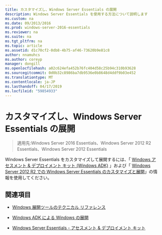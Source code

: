 ```yaml
---
title: カスタマイズし、Windows Server Essentials の展開
description: Windows Server Essentials を使用する方法について説明します
ms.custom: na
ms.date: 09/2013/2016
ms.prod: windows-server-2016-essentials
ms.reviewer: na
ms.suite: na
ms.tgt_pltfrm: na
ms.topic: article
ms.assetid: d1c70cf2-0db8-4b75-af46-73620b9e81c8
author: nnamuhcs
ms.author: coreyp
manager: dongill
ms.openlocfilehash: a02c624efa452b76fc404d58c25b94c310b93628
ms.sourcegitcommit: 0d0b32c8986ba7db9536e0b8648d4ddf9b03e452
ms.translationtype: MT
ms.contentlocale: ja-JP
ms.lasthandoff: 04/17/2019
ms.locfileid: "59854933"
---
```

# <a name="customize-and-deploy-windows-server-essentials"></a>カスタマイズし、Windows Server Essentials の展開

>適用先:Windows Server 2016 Essentials、Windows Server 2012 R2 Essentials、Windows Server 2012 Essentials
  
 Windows Server Essentials をカスタマイズして展開するには、「 [Windows アセスメント &amp; デプロイメント キット (Windows ADK)](https://www.microsoft.com/download/details.aspx?id=39982) 」および「 [Windows Server 2012 R2 での Windows Server Essentials のカスタマイズと展開](https://technet.microsoft.com/library/dn293241.aspx)」の情報を使用してください。  
  
## <a name="see-also"></a>関連項目  
  
-   [Windows 展開ツールのテクニカル リファレンス](https://technet.microsoft.com/library/hh825039.aspx)  
  
-   [Windows ADK による Windows の展開](https://technet.microsoft.com/library/hh824947.aspx)  
  
-   [Windows Server Essentials - アセスメント & デプロイメント キット](Assessment-and-Deployment-Kit-for-Windows-Server-Essentials.md)